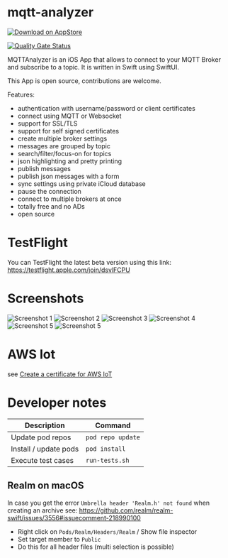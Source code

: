 # mqtt-analyzer

<a href="https://apps.apple.com/de/app/mqttanalyzer/id1493015317?mt=8">![Download on AppStore](https://linkmaker.itunes.apple.com/en-us/badge-lrg.svg?releaseDate=2020-01-07&kind=iossoftware&bubble=apple_music)</a>

[![Quality Gate Status](https://sonarcloud.io/api/project_badges/measure?project=philipparndt_mqtt-analyzer&metric=alert_status)](https://sonarcloud.io/dashboard?id=philipparndt_mqtt-analyzer)

MQTTAnalyzer is an iOS App that allows to connect to your MQTT Broker and
subscribe to a topic. It is written in Swift using SwiftUI.

This App is open source, contributions are welcome.

Features:
- authentication with username/password or client certificates
- connect using MQTT or Websocket
- support for SSL/TLS
- support for self signed certificates
- create multiple broker settings
- messages are grouped by topic
- search/filter/focus-on for topics
- json highlighting and pretty printing
- publish messages
- publish json messages with a form
- sync settings using private iCloud database
- pause the connection
- connect to multiple brokers at once
- totally free and no ADs
- open source

# TestFlight

You can TestFlight the latest beta version using this link:
https://testflight.apple.com/join/dsvlFCPU

# Screenshots

![Screenshot 1](screenshot-1.png)
![Screenshot 2](screenshot-2.png)
![Screenshot 3](screenshot-3.png)
![Screenshot 4](screenshot-4.png)
![Screenshot 5](screenshot-5.png)
![Screenshot 5](screenshot-6.png)

# AWS Iot

see [Create a certificate for AWS IoT](AWS-IoT.md)

# Developer notes

| Description           | Command           |
| --------------------- | ----------------- |
| Update pod repos      | `pod repo update` |
| Install / update pods | `pod install`     |
| Execute test cases    | `run-tests.sh`    |

## Realm on macOS
In case you get the error `Umbrella header 'Realm.h' not found` when creating an archive see:
https://github.com/realm/realm-swift/issues/3556#issuecomment-218990100

- Right click on `Pods/Realm/Headers/Realm` / Show file inspector
- Set target member to `Public`
- Do this for all header files (multi selection is possible)


